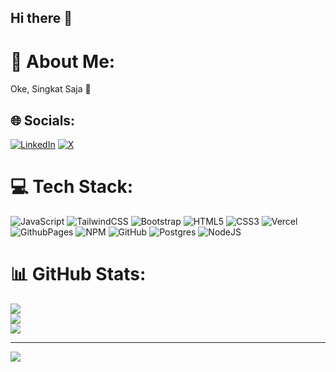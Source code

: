 ## Hi there 👋

# 💫 About Me:
Oke, Singkat Saja 👋


## 🌐 Socials:
[![LinkedIn](https://img.shields.io/badge/LinkedIn-%230077B5.svg?logo=linkedin&logoColor=white)](https://linkedin.com/in/https://www.linkedin.com/in/rizkibagusa/) [![X](https://img.shields.io/badge/X-black.svg?logo=X&logoColor=white)](https://x.com/rizkydoaibu) 

# 💻 Tech Stack:
![JavaScript](https://img.shields.io/badge/javascript-%23323330.svg?style=for-the-badge&logo=javascript&logoColor=%23F7DF1E) ![TailwindCSS](https://img.shields.io/badge/tailwindcss-%2338B2AC.svg?style=for-the-badge&logo=tailwind-css&logoColor=white) ![Bootstrap](https://img.shields.io/badge/bootstrap-%238511FA.svg?style=for-the-badge&logo=bootstrap&logoColor=white) ![HTML5](https://img.shields.io/badge/html5-%23E34F26.svg?style=for-the-badge&logo=html5&logoColor=white) ![CSS3](https://img.shields.io/badge/css3-%231572B6.svg?style=for-the-badge&logo=css3&logoColor=white) ![Vercel](https://img.shields.io/badge/vercel-%23000000.svg?style=for-the-badge&logo=vercel&logoColor=white) ![GithubPages](https://img.shields.io/badge/github%20pages-121013?style=for-the-badge&logo=github&logoColor=white) ![NPM](https://img.shields.io/badge/NPM-%23CB3837.svg?style=for-the-badge&logo=npm&logoColor=white) ![GitHub](https://img.shields.io/badge/github-%23121011.svg?style=for-the-badge&logo=github&logoColor=white) ![Postgres](https://img.shields.io/badge/postgres-%23316192.svg?style=for-the-badge&logo=postgresql&logoColor=white) ![NodeJS](https://img.shields.io/badge/node.js-6DA55F?style=for-the-badge&logo=node.js&logoColor=white)
# 📊 GitHub Stats:
![](https://github-readme-stats.vercel.app/api?username=RizkiB12&theme=dark&hide_border=true&include_all_commits=false&count_private=false)<br/>
![](https://github-readme-streak-stats.herokuapp.com/?user=RizkiB12&theme=dark&hide_border=true)<br/>
![](https://github-readme-stats.vercel.app/api/top-langs/?username=RizkiB12&theme=dark&hide_border=true&include_all_commits=false&count_private=false&layout=compact)

---
[![](https://visitcount.itsvg.in/api?id=RizkiB12&icon=7&color=8)](https://visitcount.itsvg.in)

<!-- Proudly created with GPRM ( https://gprm.itsvg.in ) -->
